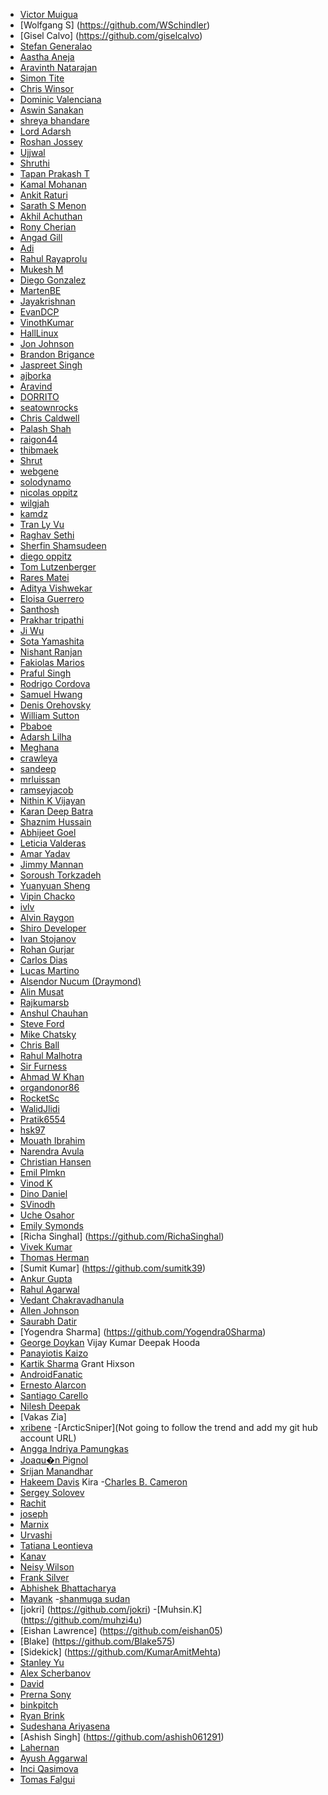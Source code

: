 - [Victor Muigua](https://github.com/vamuigua)
- [Wolfgang S] (https://github.com/WSchindler)
- [Gisel Calvo] (https://github.com/giselcalvo)
- [Stefan Generalao](https://github.com/stefangeneralao)
- [Aastha Aneja](https://github.com/Aashu24/first-contributions.git)
- [Aravinth Natarajan](https://github.com/aravinth-itsme)
- [Simon Tite](https://github.com/simontite-capita-ti)
- [Chris Winsor](https://github.com/cwinsor)
- [ Dominic Valenciana](https://github.com/Kiricon)
- [Aswin Sanakan](https://github.com/aswinsanakan)
- [ shreya bhandare ]( https://github.com/shreab373 )
- [ Lord Adarsh ]( https://github.com/adarsh-why )
- [ Roshan Jossey ]( https://github.com/Roshanjossey )
- [Ujjwal](https://github.com/uforujjwal)
- [Shruthi](https://github.com/lakshmishruthi)
- [Tapan Prakash T](https://github.com/tapanprakasht)
- [Kamal Mohanan](https://github.com/kmlmhnn)
- [Ankit Raturi](https://github.com/ankitraturi)
- [Sarath S Menon](https://github.com/sarathsme)
- [Akhil Achuthan](https://github.com/akhilachu01)
- [Rony Cherian](https://github.com/phoe-nix-)
- [Angad Gill](https://github.com/angadgill92)
- [Adi](https://github.com/adityabhushan)
- [Rahul Rayaprolu](https://github.com/rahulr91)
- [Mukesh M](https://github.com/mukeshm)
- [Diego Gonzalez](https://github.com/luarca84)
- [MartenBE](https://github.com/MartenBE)
- [Jayakrishnan](https://github.com/JAYKRISHNAN)
- [EvanDCP](https://github.com/EvanDCP)
- [VinothKumar](https://github.com/Vinoth18)
- [HallLinux](https://github.com/HallLinux)
- [Jon Johnson](https://github.com/jonjohnson34)
- [Brandon Brigance](https://github.com/b-random)
- [Jaspreet Singh](https://github.com/singh19196)
- [ ajborka ]( https://www.github.com/ajborka )
- [Aravind](https://github.com/m-arav)
- [DORRITO](https://github.com/DORRITO)
- [seatownrocks](https://github.com/seatownrocks)
- [Chris Caldwell](https://github.com/ImmutableGlitch)
- [Palash Shah](https://github.com/palashshah)
- [raigon44](https://github.com/raigon44/)
- [thibmaek](https://github.com/thibmaek)
- [Shrut](https://github.com/shrut1996)
- [webgene](https://github.com/webgene)
- [solodynamo](https://github.com/solodynamo)
- [nicolas oppitz](https://github.com/nickoppitz)
- [wilgjah](https://github.com/wilkinv)
- [kamdz](https://github.com/kamdz)
- [Tran Ly Vu](https://github.com/tranlyvu)
- [Raghav Sethi](https://github.com/rghv96)
- [Sherfin Shamsudeen](https://github.com/sherfin94)
- [diego oppitz](https://github.com/diegooppitz)
- [Tom Lutzenberger](https://github.com/tomlutzenberger)
- [Rares Matei](https://github.com/rarmatei)
- [Aditya Vishwekar](https://github.com/adityavishwekar)
- [Eloisa Guerrero](https//github.com/grrrero)
- [Santhosh](https://github.com/sanreddevils)
- [Prakhar tripathi](https://github.com/Prakharsvnit)
- [Ji Wu](https://github.com/j1wu)
- [Sota Yamashita](https://github.com/sotayamashita)
- [Nishant Ranjan](https://github.com/darkfist)
- [Fakiolas Marios](https://github.com/fakiolinho)
- [Praful Singh](https://github.com/prafulSingh)
- [Rodrigo Cordova](https://github.com/Thrasheristico)
- [Samuel Hwang](https://github.com/samhwangg)
- [Denis Orehovsky](https://github.com/apirobot)
- [William Sutton](https://github.com/suttonwilliamd)
- [Pbaboe](https://github.com/Pbaboe)
- [Adarsh Lilha](https://github.com/adarshlilha)
- [Meghana](https://github.com/meMegna)
- [crawleya](https://github.com/crawleya)
- [sandeep](https://github.com/sandygit2201)
- [mrluissan](https://github.com/mrluissan)
- [ramseyjacob](https://github.com/ramseyjacob)
- [Nithin K Vijayan](https://github.com/nithin-vijayan)
- [Karan Deep Batra](https://github.com/krnbatra)
- [Shaznim Hussain](https://github.com/shaznimhussain)
- [Abhijeet Goel](https://github.com/aninjamonk)
- [Leticia Valderas](https://github.com/monaLeti)
- [Amar Yadav](https://github.com/amar-yadav)
- [Jimmy Mannan](https://github.com/jiimms)
- [Soroush Torkzadeh](https://github.com/sorousht)
- [Yuanyuan Sheng](https://github.com/yuanyuansheng)
- [Vipin Chacko](https://github.com/vipin7)
- [ivlv](https://github.com/ivlv)
- [Alvin Raygon](https://github.com/blackchalk)
- [Shiro Developer](https://github.com/shirodeveloper)
- [Ivan Stojanov](https://github.com/ivostojanov)
- [Rohan Gurjar](https://github.com/RohanGurjar)
- [Carlos Dias](https://github.com/carloscdias)
- [Lucas Martino](https://github.com/lucas95inc)
- [Alsendor Nucum (Draymond)](https://github.com/alsendor)
- [Alin Musat](https://github.com/alinbr)
- [Rajkumarsb](https://github.com/Rajkumarsb)
- [Anshul Chauhan](https://github.com/anshulnsit)
- [Steve Ford](https://github.com/d1sco)
- [Mike Chatsky](https://github.com/mikeChatsky)
- [Chris Ball](https://github.com/Balldy)
- [Rahul Malhotra](https://github.com/rahulmalhotra9620)
- [Sir Furness](https://github.com/SirFurness)
- [Ahmad W Khan](https://github.com/oli18)
- [organdonor86](https://github.com/organdonor86)
- [RocketSc](https://github.com/RocketSc)
- [WalidJlidi](https://github.com/walidjlidi)
- [Pratik6554](https://github.com/pratik6554)
- [hsk97](https://github.com/hsk97)
- [Mouath Ibrahim](https://github.com/iMouath)
- [Narendra Avula](https://github.com/narendradivi)
- [Christian Hansen](https://github.com/ChrisWcs)
- [Emil Plmkn](https://github.com/Plmkn)
- [Vinod K](https://github.com/vinodkoliyat)
- [Dino Daniel](https://github.com/dinodn)
- [SVinodh](https://github.com/paintedskies)
- [Uche Osahor](https://github.com/Electronicshelf)
- [Emily Symonds](https://github.com/emilysymonds)
- [Richa Singhal] (https://github.com/RichaSinghal)
- [Vivek Kumar](https://github.com/vivekaltruist)
- [Thomas Herman](https://github.com/thomasherman)
- [Sumit Kumar] (https://github.com/sumitk39)
- [Ankur Gupta](https://github.com/ankurg22)
- [Rahul Agarwal](https://github.com/RTG8055)
- [Vedant Chakravadhanula](https://github.com/Vedant-sopho)
- [Allen Johnson](https://github.com/allenhj)
- [Saurabh Datir](https://github.com/dinosaurabh)
- [Yogendra Sharma] (https://github.com/Yogendra0Sharma)
- [George Doykan](https://github.com/gdoykan)
Vijay Kumar
Deepak Hooda
- [Panayiotis Kaizo](https://github.com/pns2050)
- [Kartik Sharma](https://github.com/StarryFire)
Grant Hixson
- [AndroidFanatic](https://github.com/androidfanatic)
- [Ernesto Alarcon](https://github.com/ernestoalarcon)
- [Santiago Carello](https://github.com/santiagocarello)
- [Nilesh Deepak](https://github.com/nileshdeepak)
- [Vakas Zia]
- [xribene](https://github.com/xribene)
-[ArcticSniper](Not going to follow the trend and add my git hub account URL)
- [Angga Indriya Pamungkas](https://github.com/anggaip)
- [Joaqu�n Pignol](https://github.com/joespi)
- [Srijan Manandhar](https://github.com/srijanss)
- [Hakeem Davis](https://github.com/dearhakeemdavis)
Kira
-[Charles B. Cameron](http://github.com/cameroncb1)
- [Sergey Solovev](https://github.com/sergeysolovev)
- [Rachit](https://github.com/iamrachitgulati)
- [joseph](https://github.com/Joseph1989)
- [Marnix](https://github.com/MarnixDev)
- [Urvashi](https://github.com/ihsavru)
- [Tatiana Leontieva](https://github.com/yepstepz)
- [Kanav](https://github.com/kanav-7)
- [Neisy Wilson](https://github.com/yirini)
- [Frank Silver](https://github.com/FrankSilver)
- [Abhishek Bhattacharya](https://github.com/AbhishekBhattacharya) 
- [Mayank](https://github.com/mayank-2016)
-[shanmuga sudan](https://github.com/ShanmugasudanVeerabahu)
- [jokri] (https://github.com/jokri)
-[Muhsin.K] (https://github.com/muhzi4u)
- [Eishan Lawrence] (https://github.com/eishan05)
- [Blake] (https://github.com/Blake575)
- [Sidekick] (https://github.com/KumarAmitMehta)
- [Stanley Yu](https://github.com/stanley98yu)
- [Alex Scherbanov](https://github.com/koddo)
- [David](https://github.com/nowtech)
- [Prerna Sony](https://github.com/prernasony)
- [binkpitch](https://github.com/binkpitch)
- [Ryan Brink](https://github.com/brink-ry)
- [Sudeshana Ariyasena](https://github.com/sudeshana)
- [Ashish Singh] (https://github.com/ashish061291)
- [Lahernan](http://github.com/lahernan661)
- [Ayush Aggarwal](https://github.com/ayushagg31)
- [Inci Qasimova](https://github.com/inci-august)
- [Tomas Falgui](https://github.com/tomy8910)